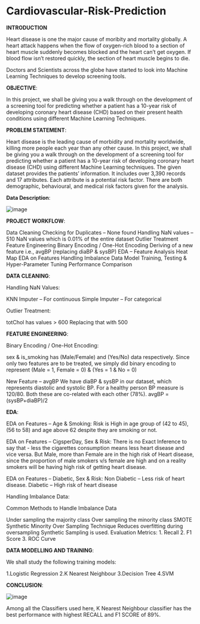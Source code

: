 # Cardiovascular-Risk-Prediction

**INTRODUCTION**

Heart disease is one the major cause of moribity and mortality globally. A heart attack happens when the flow of oxygen-rich blood to a section of heart muscle suddenly becomes blocked and the heart can’t get oxygen. If blood flow isn’t restored quickly, the section of heart muscle begins to die.

Doctors and Scientists across the globe have started to look into Machine Learning Techniques to develop screening tools.

**OBJECTIVE**:

In this project, we shall be giving you a walk through on the development of a screening tool for predicting whether a patient has a 10-year risk of developing coronary heart disease (CHD) based on their present health conditions using different Machine Learning Techniques.

**PROBLEM STATEMENT**:

Heart disease is the leading cause of morbidity and mortality worldwide, killing more people each year than any other cause. In this project, we shall be giving you a walk through on the development of a screening tool for predicting whether a patient has a 10-year risk of developing coronary heart disease (CHD) using different Machine Learning techniques. The given dataset provides the patients’ information. It includes over 3,390 records and 17 attributes. Each attribute is a potential risk factor. There are both demographic, behavioural, and medical risk factors given for the analysis.

**Data Description**:

![image](https://user-images.githubusercontent.com/87635323/146653255-17ba1968-7933-4477-ac6f-84244c7cb0b0.png)



**PROJECT WORKFLOW**:

Data Cleaning
Checking for Duplicates – None found
Handling NaN values – 510 NaN values which is 0.01% of the entire dataset
Outlier Treatment
Feature Engineering
Binary Encoding / One-Hot Encoding
Deriving of a new feature i.e., avgBP (replacing diaBP & sysBP)
EDA – Feature Analysis
Heat Map
EDA on Features
Handling Imbalance Data
Model Training, Testing & Hyper-Parameter Tuning
Performance Comparison

**DATA CLEANING**:

Handling NaN Values:

KNN Imputer – For continuous Simple Imputer – For categorical

Outlier Treatment:

totChol has values > 600 Replacing that with 500

**FEATURE ENGINEERING**:

Binary Encoding / One-Hot Encoding:

sex & is_smoking has (Male/Female) and (Yes/No) data respectively. Since only two features are to be treated, we simply did binary encoding to represent (Male = 1, Female = 0) & (Yes = 1 & No = 0)

New Feature – avgBP We have diaBP & sysBP in our dataset, which represents diastolic and systolic BP. For a healthy person BP measure is 120/80. Both these are co-related with each other (78%). avgBP = (sysBP+diaBP)/2

**EDA**:

EDA on Features – Age & Smoking: Risk is High in age group of (42 to 45),(56 to 58) and age above 62 despite they are smoking or not.

EDA on Features – CigsperDay, Sex & Risk: There is no Exact Inference to say that - less the cigarettes consumption means less heart disease and vice versa. But Male, more than Female are in the high risk of Heart disease, since the proportion of male smokers v/s female are high and on a reality smokers will be having high risk of getting heart disease.

EDA on Features – Diabetic, Sex & Risk: Non Diabetic – Less risk of heart disease. Diabetic – High risk of heart disease

Handling Imbalance Data:

Common Methods to Handle Imbalance Data

Under sampling the majority class
Over sampling the minority class
SMOTE Synthetic Minority Over Sampling Technique Reduces overfitting during oversampling Synthetic Sampling is used.
Evaluation Metrics: 1. Recall 2. F1 Score 3. ROC Curve

**DATA MODELLING AND TRAINING**:

We shall study the following training models:

1.Logistic Regression
2.K Nearest Neighbour
3.Decision Tree
4.SVM

**CONCLUSION**:

![image](https://user-images.githubusercontent.com/87635323/146653319-9002a4d6-e7d6-45ba-8ba1-7d8a67127c17.png)


Among all the Classifiers used here, K Nearest Neighbour classifier has the best performance with highest RECALL and F1 SCORE of 89%.
